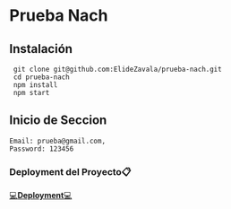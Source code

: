 # Prueba Nach

## Instalación 
 ``` 
  git clone git@github.com:ElideZavala/prueba-nach.git
  cd prueba-nach
  npm install
  npm start
  ```
## Inicio de Seccion 
	Email: prueba@gmail.com, 
	Password: 123456

### Deployment del Proyecto📋
[💻**Deployment**💻](https://deluxe-fudge-662cdb.netlify.app/)

